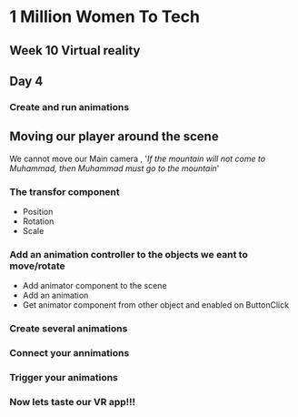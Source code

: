 # 1 Million Women To Tech 

## Week 10 Virtual reality

## Day 4  

### Create and run animations

## Moving our player around the scene
We cannot move our Main camera ,  '*If the mountain will not come to Muhammad, then Muhammad must go to the mountain*'

### The transfor component
* Position
* Rotation
* Scale

### Add an animation controller to the objects we eant to move/rotate
* Add animator component to the scene
* Add an animation
* Get animator component from other object and enabled on ButtonClick


### Create several animations



### Connect your annimations

### Trigger your animations


### Now lets taste our VR app!!! 